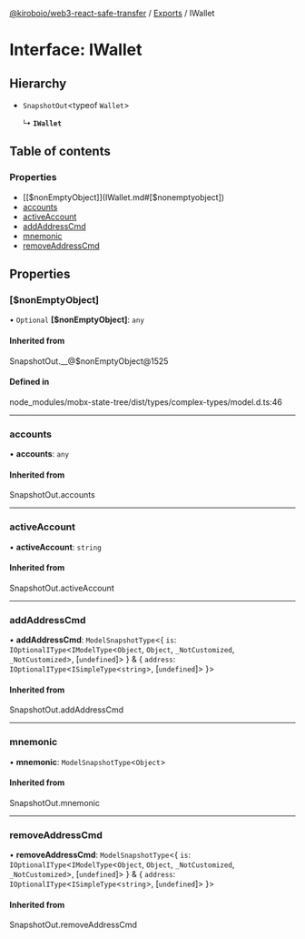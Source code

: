 [@kiroboio/web3-react-safe-transfer](../README.md) / [Exports](../modules.md) / IWallet

# Interface: IWallet

## Hierarchy

- `SnapshotOut`<typeof `Wallet`\>

  ↳ **`IWallet`**

## Table of contents

### Properties

- [[$nonEmptyObject]](IWallet.md#[$nonemptyobject])
- [accounts](IWallet.md#accounts)
- [activeAccount](IWallet.md#activeaccount)
- [addAddressCmd](IWallet.md#addaddresscmd)
- [mnemonic](IWallet.md#mnemonic)
- [removeAddressCmd](IWallet.md#removeaddresscmd)

## Properties

### [$nonEmptyObject]

• `Optional` **[$nonEmptyObject]**: `any`

#### Inherited from

SnapshotOut.\_\_@$nonEmptyObject@1525

#### Defined in

node_modules/mobx-state-tree/dist/types/complex-types/model.d.ts:46

___

### accounts

• **accounts**: `any`

#### Inherited from

SnapshotOut.accounts

___

### activeAccount

• **activeAccount**: `string`

#### Inherited from

SnapshotOut.activeAccount

___

### addAddressCmd

• **addAddressCmd**: `ModelSnapshotType`<{ `is`: `IOptionalIType`<`IModelType`<`Object`, `Object`, `_NotCustomized`, `_NotCustomized`\>, [`undefined`]\>  } & { `address`: `IOptionalIType`<`ISimpleType`<`string`\>, [`undefined`]\>  }\>

#### Inherited from

SnapshotOut.addAddressCmd

___

### mnemonic

• **mnemonic**: `ModelSnapshotType`<`Object`\>

#### Inherited from

SnapshotOut.mnemonic

___

### removeAddressCmd

• **removeAddressCmd**: `ModelSnapshotType`<{ `is`: `IOptionalIType`<`IModelType`<`Object`, `Object`, `_NotCustomized`, `_NotCustomized`\>, [`undefined`]\>  } & { `address`: `IOptionalIType`<`ISimpleType`<`string`\>, [`undefined`]\>  }\>

#### Inherited from

SnapshotOut.removeAddressCmd
